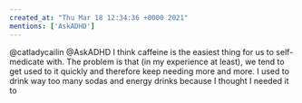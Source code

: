 ```yaml
---
created_at: "Thu Mar 18 12:34:36 +0000 2021"
mentions: ['AskADHD']
---
```


@catladycailin @AskADHD I think caffeine is the easiest thing for us to self-medicate with. The problem is that (in my experience at least), we tend to get used to it quickly and therefore keep needing more and more. I used to drink way too many sodas and energy drinks because I thought I needed it to